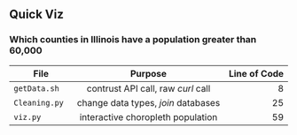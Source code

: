 ## Quick Viz 


### Which counties in Illinois have a population greater than 60,000

| File        | Purpose          | Line of Code  |
| ------------- |:-------------:| -----:|
| `getData.sh `     | contrust API call, raw *curl* call| 8 |
| `Cleaning.py `     | change data types, *join* databases     |   25 |
| `viz.py` | interactive choropleth population      |    59 |



